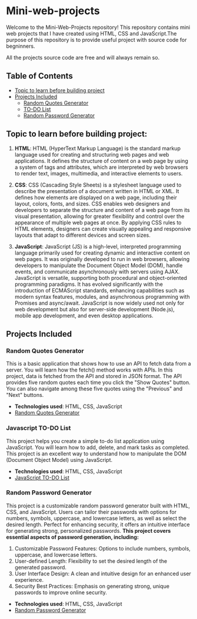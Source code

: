 # Mini-web-projects

Welcome to the Mini-Web-Projects repository!
This repository contains mini web projects that I have created using HTML, CSS and JavaScript.The purpose of this repository is to provide useful project with source code for begninners.

All the projects source code are free and will always remain so.

## Table of Contents

<!-- TOC -->

- [Topic to learn before building project](#topic-to-learn-before-building-project)
- [Projects Included](#projects-included)
  - [Random Quotes Generator](#random-quotes-generator)
  - [TO-DO List](#TO-DO-list)
  - [Random Password Generator](#Random-Password-Generator)

<!-- omit in toc -->

## Topic to learn before building project:

1. **HTML**: HTML (HyperText Markup Language) is the standard markup language used for creating and structuring web pages and web applications. It defines the structure of content on a web page by using a system of tags and attributes, which are interpreted by web browsers to render text, images, multimedia, and interactive elements to users.

2. **CSS**: CSS (Cascading Style Sheets) is a stylesheet language used to describe the presentation of a document written in HTML or XML. It defines how elements are displayed on a web page, including their layout, colors, fonts, and sizes. CSS enables web designers and developers to separate the structure and content of a web page from its visual presentation, allowing for greater flexibility and control over the appearance of multiple web pages at once. By applying CSS rules to HTML elements, designers can create visually appealing and responsive layouts that adapt to different devices and screen sizes.

3. **JavaScript**: JavaScript (JS) is a high-level, interpreted programming language primarily used for creating dynamic and interactive content on web pages. It was originally developed to run in web browsers, allowing developers to manipulate the Document Object Model (DOM), handle events, and communicate asynchronously with servers using AJAX. JavaScript is versatile, supporting both procedural and object-oriented programming paradigms. It has evolved significantly with the introduction of ECMAScript standards, enhancing capabilities such as modern syntax features, modules, and asynchronous programming with Promises and async/await. JavaScript is now widely used not only for web development but also for server-side development (Node.js), mobile app development, and even desktop applications.

## Projects Included

### Random Quotes Generator

This is a basic application that shows how to use an API to fetch data from a server. You will learn how the fetch() method works with APIs. In this project, data is fetched from the API and stored in JSON format. The API provides five random quotes each time you click the "Show Quotes" button. You can also navigate among these five quotes using the "Previous" and "Next" buttons.

- **Technologies used**: HTML, CSS, JavaScript
- [Random Quotes Generator](#)

### Javascript TO-DO List

This project helps you create a simple to-do list application using JavaScript. You will learn how to add, delete, and mark tasks as completed. This project is an excellent way to understand how to manipulate the DOM (Document Object Model) using JavaScript.

- **Technologies used**: HTML, CSS, JavaScript
- [JavaScript TO-DO List](#)

### Random Password Generator

This project is a customizable random password generator built with HTML, CSS, and JavaScript. Users can tailor their passwords with options for numbers, symbols, uppercase, and lowercase letters, as well as select the desired length. Perfect for enhancing security, it offers an intuitive interface for generating strong, personalized passwords.
**This project covers essential aspects of password generation, including:**

1. Customizable Password Features: Options to include numbers, symbols, uppercase, and lowercase letters.
2. User-defined Length: Flexibility to set the desired length of the generated password.
3. User Interface Design: A clean and intuitive design for an enhanced user experience.
4. Security Best Practices: Emphasis on generating strong, unique passwords to improve online security.

- **Technologies used**: HTML, CSS, JavaScript
- [Random Password Generator](#)
